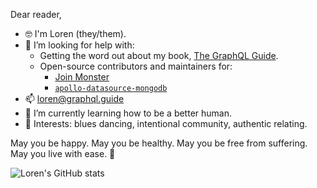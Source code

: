 Dear reader,

- 🤓 I'm Loren (they/them). 
- 🤔 I’m looking for help with:
  - Getting the word out about my book, [The GraphQL Guide](https://graphql.guide/).
  - Open-source contributors and maintainers for:
    - [Join Monster](https://github.com/join-monster/join-monster/)
    - [`apollo-datasource-mongodb`](https://github.com/GraphQLGuide/apollo-datasource-mongodb/)
- 📫 loren@graphql.guide
- 🌱 I’m currently learning how to be a better human.
- 💃 Interests: blues dancing, intentional community, authentic relating.

May you be happy. May you be healthy. May you be free from suffering. May you live with ease. 🖖

![Loren's GitHub stats](https://github-readme-stats.vercel.app/api?username=lorensr&count_private=true&show_icons=true&theme=radical&include_all_commits=yes&custom_title=Loren%27s%20GitHub%20Stats)
